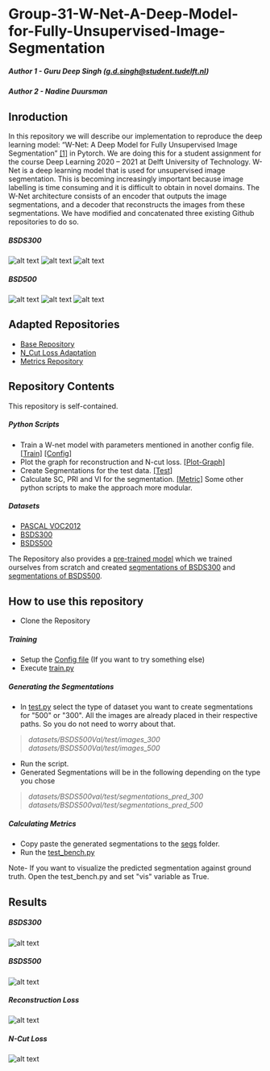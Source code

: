 # Group-31-W-Net-A-Deep-Model-for-Fully-Unsupervised-Image-Segmentation
##### Author 1 - Guru Deep Singh (g.d.singh@student.tudelft.nl)   
##### Author 2 - Nadine Duursman

## Inroduction
In this repository we will describe our implementation to reproduce the deep learning model: “W-Net: A Deep Model for Fully Unsupervised Image Segmentation” [[1]](https://arxiv.org/abs/1711.08506) in Pytorch. We are doing this for a student assignment for the course Deep Learning 2020 – 2021 at Delft University of Technology. 
W-Net is a deep learning model that is used for unsupervised image segmentation. This is becoming increasingly important because image labelling is time consuming and it is difficult to obtain in novel domains. The W-Net architecture consists of an encoder that outputs the image segmentations, and a decoder that reconstructs the images from these segmentations. We have modified and concatenated three existing Github repositories to do so.

##### BSDS300
![alt text](https://github.com/Guru-Deep-Singh/Group-31-W-Net-A-Deep-Model-for-Fully-Unsupervised-Image-Segmentation/blob/main/Preds/pred_300/Figure_6.png)
![alt text](https://github.com/Guru-Deep-Singh/Group-31-W-Net-A-Deep-Model-for-Fully-Unsupervised-Image-Segmentation/blob/main/Preds/pred_300/Figure_5.png)
![alt text](https://github.com/Guru-Deep-Singh/Group-31-W-Net-A-Deep-Model-for-Fully-Unsupervised-Image-Segmentation/blob/main/Preds/pred_300/Figure_4.png)

##### BSD500
![alt text](https://github.com/Guru-Deep-Singh/Group-31-W-Net-A-Deep-Model-for-Fully-Unsupervised-Image-Segmentation/blob/main/Preds/pred_500/Figure_15.png)
![alt text](https://github.com/Guru-Deep-Singh/Group-31-W-Net-A-Deep-Model-for-Fully-Unsupervised-Image-Segmentation/blob/main/Preds/pred_500/Figure_12.png)
![alt text](https://github.com/Guru-Deep-Singh/Group-31-W-Net-A-Deep-Model-for-Fully-Unsupervised-Image-Segmentation/blob/main/Preds/pred_500/Figure_14.png)


## Adapted Repositories
- [Base Repository](https://github.com/gr-b/W-Net-Pytorch)
- [N_Cut Loss Adaptation](https://github.com/fkodom/wnet-unsupervised-image-segmentation)
- [Metrics Repository](https://github.com/KuangHaofei/BSD500-Segmentation-Evaluator)

## Repository Contents
This repository is self-contained.
##### Python Scripts
- Train a W-net model with parameters mentioned in another config file. [[Train]](https://github.com/Guru-Deep-Singh/Group-31-W-Net-A-Deep-Model-for-Fully-Unsupervised-Image-Segmentation/blob/main/train.py) [[Config]](https://github.com/Guru-Deep-Singh/Group-31-W-Net-A-Deep-Model-for-Fully-Unsupervised-Image-Segmentation/blob/main/config.py)
- Plot the graph for reconstruction and N-cut loss. [[Plot-Graph]](https://github.com/Guru-Deep-Singh/Group-31-W-Net-A-Deep-Model-for-Fully-Unsupervised-Image-Segmentation/blob/main/plot_loss.py)
- Create Segmentations for the test data. [[Test]](https://github.com/Guru-Deep-Singh/Group-31-W-Net-A-Deep-Model-for-Fully-Unsupervised-Image-Segmentation/blob/main/test.py)
- Calculate SC, PRI and VI for the segmentation. [[Metric]](https://github.com/Guru-Deep-Singh/Group-31-W-Net-A-Deep-Model-for-Fully-Unsupervised-Image-Segmentation/blob/main/BSD500-Segmentation-Evaluator-master/python/test_bench.py)
Some other python scripts to make the approach more modular.

##### Datasets
- [PASCAL VOC2012](https://github.com/Guru-Deep-Singh/Group-31-W-Net-A-Deep-Model-for-Fully-Unsupervised-Image-Segmentation/tree/main/datasets/BSDS500val/train/images)
- [BSDS300](https://github.com/Guru-Deep-Singh/Group-31-W-Net-A-Deep-Model-for-Fully-Unsupervised-Image-Segmentation/tree/main/datasets/BSDS500val/test/images_300)
- [BSDS500](https://github.com/Guru-Deep-Singh/Group-31-W-Net-A-Deep-Model-for-Fully-Unsupervised-Image-Segmentation/tree/main/datasets/BSDS500val/test/images_500)

The Repository also provides a [pre-trained model](https://github.com/Guru-Deep-Singh/Group-31-W-Net-A-Deep-Model-for-Fully-Unsupervised-Image-Segmentation/tree/main/models) which we trained ourselves from scratch and created [segmentations of BSDS300](https://github.com/Guru-Deep-Singh/Group-31-W-Net-A-Deep-Model-for-Fully-Unsupervised-Image-Segmentation/tree/main/datasets/BSDS500val/test/segmentations_pred_300) and [segmentations of BSDS500](https://github.com/Guru-Deep-Singh/Group-31-W-Net-A-Deep-Model-for-Fully-Unsupervised-Image-Segmentation/tree/main/datasets/BSDS500val/test/segmentations_pred_500).

## How to use this repository
- Clone the Repository
##### Training
- Setup the [Config file](https://github.com/Guru-Deep-Singh/Group-31-W-Net-A-Deep-Model-for-Fully-Unsupervised-Image-Segmentation/blob/main/config.py) (If you want to try something else)
- Execute [train.py](https://github.com/Guru-Deep-Singh/Group-31-W-Net-A-Deep-Model-for-Fully-Unsupervised-Image-Segmentation/blob/main/train.py)

##### Generating the Segmentations
- In [test.py](https://github.com/Guru-Deep-Singh/Group-31-W-Net-A-Deep-Model-for-Fully-Unsupervised-Image-Segmentation/blob/main/test.py) select the type of dataset you want to create segmentations for "500" or "300". All the images are already placed in their respective paths. So you do not need to worry about that. 
>*datasets/BSDS500Val/test/images_300*
> *datasets/BSDS500Val/test/images_500*

- Run the script.
- Generated Segmentations will be in the following depending on the type you chose
>*datasets/BSDS500val/test/segmentations_pred_300*
>*datasets/BSDS500val/test/segmentations_pred_500*

##### Calculating Metrics
- Copy paste the generated segmentations to the [segs](https://github.com/Guru-Deep-Singh/Group-31-W-Net-A-Deep-Model-for-Fully-Unsupervised-Image-Segmentation/tree/main/BSD500-Segmentation-Evaluator-master/data/segs) folder. 
- Run the [test_bench.py](https://github.com/Guru-Deep-Singh/Group-31-W-Net-A-Deep-Model-for-Fully-Unsupervised-Image-Segmentation/blob/main/BSD500-Segmentation-Evaluator-master/python/test_bench.py)

Note- If you want to visualize the predicted segmentation against ground truth. Open the test_bench.py and set "vis" variable as True.

## Results
##### BSDS300
![alt text](https://github.com/Guru-Deep-Singh/Group-31-W-Net-A-Deep-Model-for-Fully-Unsupervised-Image-Segmentation/blob/main/Preds/bsd_300.JPG)
##### BSDS500
![alt text](https://github.com/Guru-Deep-Singh/Group-31-W-Net-A-Deep-Model-for-Fully-Unsupervised-Image-Segmentation/blob/main/Preds/bsd_300.JPG)
##### Reconstruction Loss
![alt text](https://github.com/Guru-Deep-Singh/Group-31-W-Net-A-Deep-Model-for-Fully-Unsupervised-Image-Segmentation/blob/main/reconstruction_loss.png)
##### N-Cut Loss
![alt text](https://github.com/Guru-Deep-Singh/Group-31-W-Net-A-Deep-Model-for-Fully-Unsupervised-Image-Segmentation/blob/main/n_cut.png)

